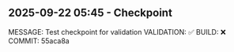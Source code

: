 
## 2025-09-22 05:45 - Checkpoint
MESSAGE: Test checkpoint for validation
VALIDATION: ✅
BUILD: ❌
COMMIT: 55aca8a
